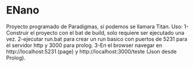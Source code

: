 # ENano
Proyecto programado de Paradigmas, si podemos se llamara Titan.
Uso:
1-Construir el proyecto con el bat de build, solo requiere ser ejecutado una vez.
2-ejecutar run.bat para crear un run basico con puertos de 5231 para el servidor http y 3000 para prolog.
3-En el browser navegar en http://localhost:5231 (page) y http://localhost:3000/teste (Json desde Prolog).
